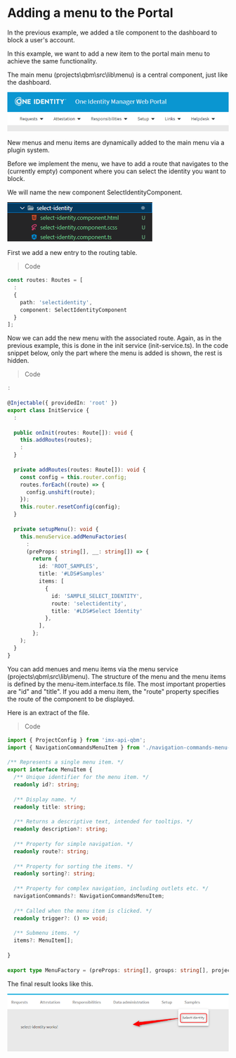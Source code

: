 # Adding a menu to the Portal

In the previous example, we added a tile component to the dashboard to block a user's account.

In this example, we want to add a new item to the portal main menu to achieve the same functionality.

The main menu (projects\qbm\src\lib\menu) is a central component, just like the dashboard.

![Main menu](./images/1.png)

New menus and menu items are dynamically added to the main menu via a plugin system.

Before we implement the menu, we have to add a route that navigates to the (currently empty) component where you can select the identity you want to block.

We will name the new component SelectIdentityComponent.

![Select Identity Component](./images/2.png)

First we add a new entry to the routing table.

> Code

``` ts
const routes: Routes = [
  :
  {
    path: 'selectidentity',
    component: SelectIdentityComponent
  }
];
```

Now we can add the new menu with the associated route. Again, as in the previous example, this is done in the init service (init-service.ts). In the code snippet below, only the part where the menu is added is shown, the rest is hidden.

> Code

``` ts
:

@Injectable({ providedIn: 'root' })
export class InitService {
  :
  
  public onInit(routes: Route[]): void {
    this.addRoutes(routes);
    :
  }

  private addRoutes(routes: Route[]): void {
    const config = this.router.config;
    routes.forEach((route) => {
      config.unshift(route);
    });
    this.router.resetConfig(config);
  }

  private setupMenu(): void {
    this.menuService.addMenuFactories(
      :
      (preProps: string[], __: string[]) => {
        return {
          id: 'ROOT_SAMPLES',
          title: '#LDS#Samples'
          items: [
            {
              id: 'SAMPLE_SELECT_IDENTITY',
              route: 'selectidentity',
              title: '#LDS#Select Identity'
            },
          ],
        };
    );
  }
}
```

You can add menues and menu items via the menu service (projects\qbm\src\lib\menu). The structure of the menu and the menu items is defined by the menu-item.interface.ts file. The most important properties are "id" and "title". If you add a menu item, the "route" property  specifies the route of the component to be displayed.

Here is an extract of the file.

> Code

``` ts
import { ProjectConfig } from 'imx-api-qbm';
import { NavigationCommandsMenuItem } from './navigation-commands-menu-item.interface';

/** Represents a single menu item. */
export interface MenuItem {
  /** Unique identifier for the menu item. */
  readonly id?: string;

  /** Display name. */
  readonly title: string;

  /** Returns a descriptive text, intended for tooltips. */
  readonly description?: string;

  /** Property for simple navigation. */
  readonly route?: string;

  /** Property for sorting the items. */
  readonly sorting?: string;

  /** Property for complex navigation, including outlets etc. */
  navigationCommands?: NavigationCommandsMenuItem;

  /** Called when the menu item is clicked. */
  readonly trigger?: () => void;

  /** Submenu items. */
  items?: MenuItem[];

}

export type MenuFactory = (preProps: string[], groups: string[], projectConfig: ProjectConfig) => MenuItem;

```

The final result looks like this.

![Final Result](./images/3.png)